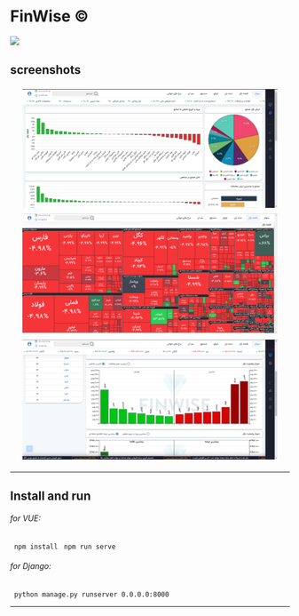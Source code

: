 # **FinWise** &copy;

![](https://img.shields.io/github/release/pandao/editor.md.svg) 

## screenshots
<div style="display: flex;flex:1; justify-content: space-around; flex-direction:column;margin:22px">
  <img src="screenshots/1.png" alt="Image 1" style="margin-bottom:10px">
  <img src="screenshots/2.png" alt="Image 2" style="margin-bottom:10px">
  <img src="screenshots/3.png" alt="Image 3">
</div>

---




## Install and run
###### for VUE:
` npm install`
` npm run serve`

###### for Django:
` python manage.py runserver 0.0.0.0:8000`

---

